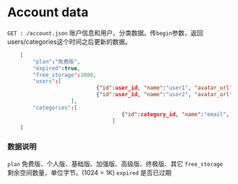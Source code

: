 # Account data
`GET : /account.json` 账户信息和用户、分类数据。传`begin`参数，返回users/categories这个时间之后更新的数据。

```json
	[
		"plan":"免费版",
		"expired":true,
		"free_storage":2000,
		"users":[
							{"id":user_id, "name":"user1", "avatar_url": "http://workxp.info/avatar.png"},
							{"id":user_id, "name":"user2", "avatar_url": "http://workxp.info/avatar.png"}
	   				],
		"categories":[
									{"id":category_id, "name":"email",  "color":"#46647C", "type":"TaskCategory/ChanceCategory"}
								 ]
	]
```

### 数据说明
`plan` 免费版、个人版、基础版、加强版、高级版、终极版、其它
`free_storage` 剩余空间数量，单位字节。(1024 = 1K)
`expired` 是否已过期
